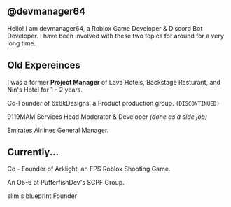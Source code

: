 ## @devmanager64
Hello! I am devmanager64, a Roblox Game Developer & Discord Bot Developer. I have been involved with these two topics for around for a very long time.

## Old Expereinces
I was a former **Project Manager** of Lava Hotels, Backstage Resturant, and Nin's Hotel for 1 - 2 years.

Co-Founder of 6x8kDesigns, a Product production group. `(DISCONTINUED)`

9119MAM Services Head Moderator & Developer *(done as a side job)*

Emirates Airlines General Manager.

## Currently...
Co - Founder of Arklight, an FPS Roblox Shooting Game.

An O5-6 at PufferfishDev's SCPF Group.

slim's blueprint Founder
